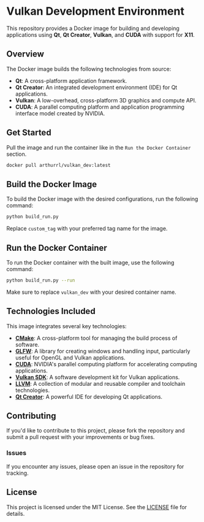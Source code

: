 # Vulkan Development Environment

This repository provides a Docker image for building and developing applications using **Qt**, **Qt Creator**, **Vulkan**, and **CUDA** with support for **X11**.

## Overview

The Docker image builds the following technologies from source:

- **Qt**: A cross-platform application framework.
- **Qt Creator**: An integrated development environment (IDE) for Qt applications.
- **Vulkan**: A low-overhead, cross-platform 3D graphics and compute API.
- **CUDA**: A parallel computing platform and application programming interface model created by NVIDIA.

## Get Started

Pull the image and run the container like in the `Run the Docker Container` section.

```bash
docker pull arthurrl/vulkan_dev:latest
```

## Build the Docker Image

To build the Docker image with the desired configurations, run the following command:

```bash
python build_run.py
```

Replace `custom_tag` with your preferred tag name for the image.

## Run the Docker Container

To run the Docker container with the built image, use the following command:

```bash
python build_run.py --run
```

Make sure to replace `vulkan_dev` with your desired container name.

## Technologies Included

This image integrates several key technologies:

- **[CMake](https://github.com/Kitware/CMake)**: A cross-platform tool for managing the build process of software.
- **[GLFW](https://github.com/glfw/glfw)**: A library for creating windows and handling input, particularly useful for OpenGL and Vulkan applications.
- **[CUDA](https://developer.download.nvidia.com/compute/cuda/repos/)**: NVIDIA's parallel computing platform for accelerating computing applications.
- **[Vulkan SDK](https://vulkan.lunarg.com/sdk/)**: A software development kit for Vulkan applications.
- **[LLVM](https://apt.llvm.org/)**: A collection of modular and reusable compiler and toolchain technologies.
- **[Qt Creator](https://download.qt.io/official_releases/qtcreator/)**: A powerful IDE for developing Qt applications.

## Contributing

If you'd like to contribute to this project, please fork the repository and submit a pull request with your improvements or bug fixes.

### Issues

If you encounter any issues, please open an issue in the repository for tracking.

## License

This project is licensed under the MIT License. See the [LICENSE](LICENSE) file for details.
